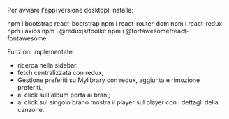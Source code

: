 Per avviare l'app(versione desktop) installa:

npm i bootstrap react-bootstrap
npm i react-router-dom
npm i react-redux
npm i axios
npm i @reduxjs/toolkit
npm i @fortawesome/react-fontawesome


Funzioni implementate:

- ricerca nella sidebar;
- fetch centralizzata con redux;
- Gestione preferiti su Mylibrary con redux, aggiunta e rimozione preferiti.;
- al click sull'album porta ai brani;
- al click sul singolo brano mostra il player sul player con i dettagli della canzone. 

